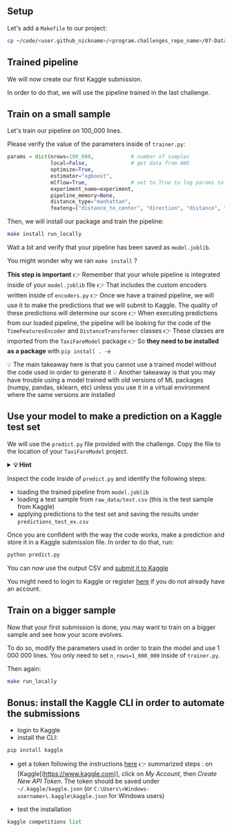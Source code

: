
## Setup

Let's add a `Makefile` to our project:

``` bash
cp ~/code/<user.github_nickname>/<program.challenges_repo_name>/07-Data-Engineering/02-ML-Iteration/06-Kaggle-submission/Makefile ~/code/<user.github_nickname>/TaxiFareModel
```

## Trained pipeline

We will now create our first Kaggle submission.

In order to do that, we will use the pipeline trained in the last challenge.

## Train on a small sample

Let's train our pipeline on 100_000 lines.

Please verify the value of the parameters inside of `trainer.py`:

```python
params = dict(nrows=100_000,            # number of samples
              local=False,              # get data from AWS
              optimize=True,
              estimator="xgboost",
              mlflow=True,              # set to True to log params to mlflow
              experiment_name=experiment,
              pipeline_memory=None,
              distance_type="manhattan",
              feateng=["distance_to_center", "direction", "distance", "time_features", "geohash"])
```

Then, we will install our package and train the pipeline:

```bash
make install run_locally
```

Wait a bit and verify that your pipeline has been saved as `model.joblib`.

You might wonder why we ran `make install` ?

**This step is important**
👉 Remember that your whole pipeline is integrated inside of your `model.joblib` file
👉 That includes the custom encoders written inside of `encoders.py`
👉 Once we have a trained pipeline, we will use it to make the predictions that we will submit to Kaggle. The quality of these predictions will determine our score
👉 When executing predictions from our loaded pipeline, the pipeline will be looking for the code of the `TimeFeaturesEncoder` and `DistanceTransformer` classes
👉 These classes are imported from the `TaxiFareModel` package
👉 So **they need to be installed as a package** with `pip install . -e`

💡 The main takeaway here is that you cannot use a trained model without the code used in order to generate it
💡 Another takeaway is that you may have trouble using a model trained with old versions of ML packages (numpy, pandas, sklearn, etc) unless you use it in a virtual environment where the same versions are installed

## Use your model to make a prediction on a Kaggle test set

We will use the `predict.py` file provided with the challenge. Copy the file to the location of your `TaxiFareModel` project.

<details>
  <summary markdown='span'><strong> 💡 Hint </strong></summary>

``` bash
cp ~/code/<user.github_nickname>/<program.challenges_repo_name>/07-Data-Engineering/02-ML-Iteration/06-Kaggle-submission/predict.py ~/code/<user.github_nickname>/TaxiFareModel/TaxiFareModel
```

</details>

Inspect the code inside of `predict.py` and identify the following steps:
- loading the trained pipeline from `model.joblib`
- loading a test sample from `raw_data/test.csv` (this is the test sample from Kaggle)
- applying predictions to the test set and saving the results under `predictions_test_ex.csv`

Once you are confident with the way the code works, make a prediction and store it in a Kaggle submission file. In order to do that, run:

```bash
python predict.py
```

You can now use the output CSV and [submit it to Kaggle](https://www.kaggle.com/c/new-york-city-taxi-fare-prediction/submit)

You might need to login to Kaggle or register [here](https://www.kaggle.com/account/login) if you do not already have an account.

## Train on a bigger sample

Now that your first submission is done, you may want to train on a bigger sample and see how your score evolves.

To do so, modify the parameters used in order to train the model and use 1 000 000 lines. You only need to set `n_rows=1_000_000` inside of `trainer.py`.

Then again:

```bash
make run_locally
```

## Bonus: install the Kaggle CLI in order to automate the submissions

- login to Kaggle
- install the CLI:

``` python
pip install kaggle
```

- get a token following the instructions [here](https://github.com/Kaggle/kaggle-api#api-credentials)
👉 summarized steps : on [Kaggle[(https://www.kaggle.com)], click on _My Account_, then _Create New API Token_. The token should be saved under `~/.kaggle/kaggle.json` (or `C:\Users\<Windows-username>\.kaggle\kaggle.json` for Windows users)

- test the installation

``` python
kaggle competitions list
```
